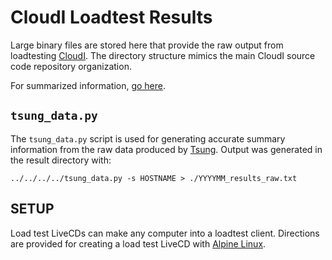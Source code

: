 # CloudI Loadtest Results

Large binary files are stored here that provide the raw output from
loadtesting [CloudI](https://github.com/CloudI/CloudI/tree/develop/src).
The directory structure mimics the main CloudI source code repository
organization.

For summarized information, [go here](http://cloudi.org/faq.html#5_LoadTesting).

## `tsung_data.py`

The `tsung_data.py` script is used for generating accurate summary information
from the raw data produced by [Tsung](http://tsung.erlang-projects.org/).
Output was generated in the result directory with:

    ../../../../tsung_data.py -s HOSTNAME > ./YYYYMM_results_raw.txt

## SETUP

Load test LiveCDs can make any computer into a loadtest client.
Directions are provided for creating a load test LiveCD with
[Alpine Linux](https://github.com/CloudI/loadtests/tree/master/live_cd/alpine#readme).
